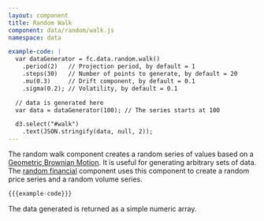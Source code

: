 ```yaml
---
layout: component
title: Random Walk
component: data/random/walk.js
namespace: data

example-code: |
  var dataGenerator = fc.data.random.walk()
    .period(2)   // Projection period, by default = 1
    .steps(30)   // Number of points to generate, by default = 20
    .mu(0.3)     // Drift component, by default = 0.1
    .sigma(0.2); // Volatility, by default = 0.1

  // data is generated here
  var data = dataGenerator(100); // The series starts at 100

  d3.select("#walk")
    .text(JSON.stringify(data, null, 2));
---
```


The random walk component creates a random series of values based on a [Geometric Brownian Motion](http://stuartreid.co.za/interactive-stochastic-processes/). It 
is useful for generating arbitrary sets of data. The [random financial](./financial.html) component uses this component to create a random price series and a random volume series.

```js
{{{example-code}}}
```

The data generated is returned as a simple numeric array.

<pre id="walk"></pre>
<script type="text/javascript">
(function() {
    {{{example-code}}}
}());
</script>
